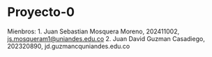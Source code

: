 # Proyecto-0
Mienbros:
    1. Juan Sebastian Mosquera Moreno, 202411002, js.mosqueram1@uniandes.edu.co
    2. Juan David Guzman Casadiego, 202320890, jd.guzmancquniandes.edu.co
